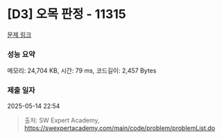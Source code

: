 # [D3] 오목 판정 - 11315 

[문제 링크](https://swexpertacademy.com/main/code/problem/problemDetail.do?contestProbId=AXaSUPYqPYMDFASQ) 

### 성능 요약

메모리: 24,704 KB, 시간: 79 ms, 코드길이: 2,457 Bytes

### 제출 일자

2025-05-14 22:54



> 출처: SW Expert Academy, https://swexpertacademy.com/main/code/problem/problemList.do